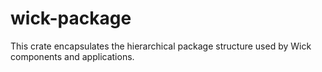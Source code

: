 # wick-package

This crate encapsulates the hierarchical package structure used by Wick components and applications.